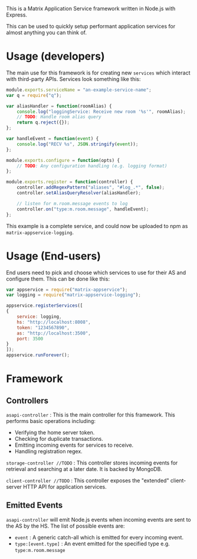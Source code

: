 This is a Matrix Application Service framework written in Node.js with Express.

This can be used to quickly setup performant application services for almost 
anything you can think of.

Usage (developers)
==================

The main use for this framework is for creating new ``services`` which interact
with third-party APIs. Services look something like this:

``` javascript
module.exports.serviceName = "an-example-service-name";
var q = require("q");

var aliasHandler = function(roomAlias) {
    console.log("loggingService: Receive new room '%s'", roomAlias);
    // TODO: Handle room alias query
    return q.reject({});
};

var handleEvent = function(event) {
    console.log("RECV %s", JSON.stringify(event));
};

module.exports.configure = function(opts) {
    // TODO: Any configuration handling (e.g. logging format)  
};

module.exports.register = function(controller) {
    controller.addRegexPattern("aliases", "#log_.*", false);
    controller.setAliasQueryResolver(aliasHandler);

    // listen for m.room.message events to log
    controller.on("type:m.room.message", handleEvent);
};
```

This example is a complete service, and could now be uploaded to npm as
``matrix-appservice-logging``.

Usage (End-users)
=================

End users need to pick and choose which services to use for their AS and
configure them. This can be done like this:

``` javascript
var appservice = require("matrix-appservice");
var logging = require("matrix-appservice-logging");

appservice.registerServices([
{
    service: logging,
    hs: "http://localhost:8008",
    token: "1234567890",
    as: "http://localhost:3500",
    port: 3500
}
]);
appservice.runForever();
```

Framework
=========

Controllers
-----------

``asapi-controller`` : This is the main controller for this framework. This performs basic operations including:
 - Verifying the home server token.
 - Checking for duplicate transactions.
 - Emitting incoming events for services to receive.
 - Handling registration regex.

``storage-controller //TODO`` : This controller stores incoming events for retrieval and searching at a later date. It is backed by MongoDB.

``client-controller //TODO`` : This controller exposes the "extended" client-server HTTP API for application services.

Emitted Events
--------------
``asapi-controller`` will emit Node.js events when incoming events are sent to the AS by the HS. The list of possible events are:
 - ``event`` : A generic catch-all which is emitted for every incoming event.
 - ``type:[event.type]`` : An event emitted for the specified type e.g. ``type:m.room.message``
